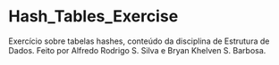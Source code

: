 # Hash_Tables_Exercise
Exercício sobre tabelas hashes, conteúdo da disciplina de Estrutura de Dados.
Feito por Alfredo Rodrigo S. Silva e Bryan Khelven S. Barbosa.

